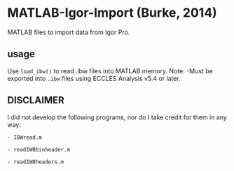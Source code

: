 # MATLAB-Igor-Import (Burke, 2014)

MATLAB files to import data from Igor Pro.

## usage

Use `load_ibw()` to read .ibw files into MATLAB memory.
Note: -Must be exported into `.ibw` files using ECCLES Analysis v5.4 or later. 

## DISCLAIMER
I did not develop the following programs, nor do I take credit for them in any way:

    - IBWread.m

    - readIWBbinheader.m

    - readIWBheaders.m
